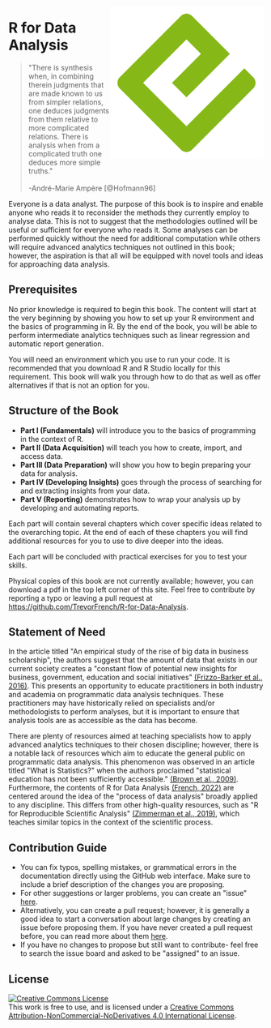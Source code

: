 <a href='https://github.com/TrevorFrench/R-for-Data-Analysis'><img src='https://raw.githubusercontent.com/TrevorFrench/R-for-Data-Analysis/main/cover.png' align="right" height="300" /></a>

# R for Data Analysis

> "There is synthesis when, in combining therein judgments that are made known to us from simpler relations, one deduces judgments from them relative to more complicated relations. There is analysis when from a complicated truth one deduces more simple truths."  <br><br> -André-Marie Ampère [@Hofmann96]

Everyone is a data analyst. The purpose of this book is to inspire and enable anyone who reads it to reconsider the methods they currently employ to analyse data. This is not to suggest that the methodologies outlined will be useful or sufficient for everyone who reads it. Some analyses can be performed quickly without the need for additional computation while others will require advanced analytics techniques not outlined in this book; however, the aspiration is that all will be equipped with novel tools and ideas for approaching data analysis.

## Prerequisites

No prior knowledge is required to begin this book. The content will start at the very beginning by showing you how to set up your R environment and the basics of programming in R. By the end of the book, you will be able to perform intermediate analytics techniques such as linear regression and automatic report generation.

You will need an environment which you use to run your code. It is recommended that you download R and R Studio locally for this requirement. This book will walk you through how to do that as well as offer alternatives if that is not an option for you.

## Structure of the Book

- **Part I (Fundamentals)** will introduce you to the basics of programming in the context of R.
- **Part II (Data Acquisition)** will teach you how to create, import, and access data.
- **Part III (Data Preparation)** will show you how to begin preparing your data for analysis.
- **Part IV (Developing Insights)** goes through the process of searching for and extracting insights from your data.
- **Part V (Reporting)** demonstrates how to wrap your analysis up by developing and automating reports.

Each part will contain several chapters which cover specific ideas related to the overarching topic. At the end of each of these chapters you will find additional resources for you to use to dive deeper into the ideas.

Each part will be concluded with practical exercises for you to test your skills.

Physical copies of this book are not currently available; however, you can download a pdf in the top left corner of this site. Feel free to contribute by reporting a typo or leaving a pull request at <https://github.com/TrevorFrench/R-for-Data-Analysis>.

## Statement of Need

In the article titled "An empirical study of the rise of big data in business scholarship", the authors suggest that the amount of data that exists in our current society creates a "constant flow of potential new insights for business, government, education and social initiatives" [(Frizzo-Barker et al., 2016)](https://github.com/TrevorFrench/R-for-Data-Analysis/blob/main/paper/paper.bib). This presents an opportunity to educate practitioners in both industry and academia on programmatic data analysis techniques. These practitioners may have historically relied on specialists and/or methodologists to perform analyses, but it is important to ensure that analysis tools are as accessible as the data has become.

There are plenty of resources aimed at teaching specialists how to apply advanced analytics techniques to their chosen discipline; however, there is a notable lack of resources which aim to educate the general public on programmatic data analysis. This phenomenon was observed in an article titled "What is Statistics?" when the authors proclaimed "statistical education has not been sufficiently accessible." [(Brown et al., 2009)](https://github.com/TrevorFrench/R-for-Data-Analysis/blob/main/paper/paper.bib). Furthermore, the contents of R for Data Analysis [(French, 2022)](https://github.com/TrevorFrench/R-for-Data-Analysis/blob/main/paper/paper.bib) are centered around the idea of the "process of data analysis" broadly applied to any discipline. This differs from other high-quality resources, such as "R for Reproducible Scientific Analysis" [(Zimmerman et al., 2019)](https://github.com/TrevorFrench/R-for-Data-Analysis/blob/main/paper/paper.bib), which teaches similar topics in the context of the scientific process.

## Contribution Guide

- You can fix typos, spelling mistakes, or grammatical errors in the documentation directly using the GitHub web interface. Make sure to include a brief description of the changes you are proposing.
- For other suggestions or larger problems, you can create an "issue" [here](https://github.com/TrevorFrench/R-for-Data-Analysis/issues).
- Alternatively, you can create a pull request; however, it is generally a good idea to start a conversation about large changes by creating an issue before proposing them. If you have never created a pull request before, you can read more about them [here](https://docs.github.com/en/pull-requests/collaborating-with-pull-requests/proposing-changes-to-your-work-with-pull-requests/creating-a-pull-request).
- If you have no changes to propose but still want to contribute- feel free to search the issue board and asked to be "assigned" to an issue.

## License

<a rel="license" href="http://creativecommons.org/licenses/by-nc-nd/4.0/"><img alt="Creative Commons License" style="border-width:0" src="https://i.creativecommons.org/l/by-nc-nd/4.0/88x31.png" /></a><br />This work is free to use, and is licensed under a <a rel="license" href="http://creativecommons.org/licenses/by-nc-nd/4.0/">Creative Commons Attribution-NonCommercial-NoDerivatives 4.0 International License</a>.